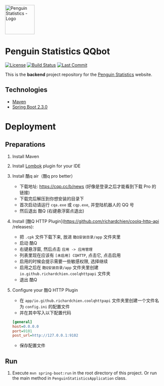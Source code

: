 <img src="https://penguin.upyun.galvincdn.com/logos/penguin_stats_logo.png"
     alt="Penguin Statistics - Logo"
     width="96px" />

# Penguin Statistics QQbot
[![License](https://img.shields.io/github/license/penguin-statistics/backend)](https://github.com/penguin-statistics/backend/blob/master/LICENSE)
[![Build Status](https://img.shields.io/travis/penguin-statistics/backend?logo=travis)](https://travis-ci.org/penguin-statistics/backend)
[![Last Commit](https://img.shields.io/github/last-commit/penguin-statistics/backend)](https://github.com/penguin-statistics/backend/commits/dev)

This is the **backend** project repository for the [Penguin Statistics](https://penguin-stats.io/?utm_source=github) website.

## Technologies
- [Maven](https://maven.apache.org/)
- [Spring Boot 2.3.0](https://spring.io/projects/spring-boot)


# Deployment
## Preparations
1. Install Maven
2. Install [Lombok](https://projectlombok.org/) plugin for your IDE
3. Install 酷q air（酷q pro better）
    * 下载地址: https://cqp.cc/b/news (好像是登录之后才能看到下载 Pro 的链接)
    * 下载完后解压到你想安装的目录下
    * 首次启动请运行 `cqa.exe` 或 `cqp.exe`, 并登陆机器人的 QQ 号
    * 然后退出 酷Q (右键悬浮窗点退出)
4. Install [酷Q HTTP Plugin](https://github.com/richardchien/coolq-http-api
/releases):
    * 把 `.cpk` 文件下载下来, 放进 `酷Q安装目录/app` 文件夹里
    * 启动 酷Q
    * 右键悬浮窗, 然后点击 `应用 -> 应用管理`
    * 列表里现在应该有 `[未启用] CQHTTP`, 点击它, 点击启用
    * 启用的时候会提示需要一些敏感权限, 选择继续
    * 启用之后在 `酷Q安装目录/app` 文件夹里创建 `io.github.richardchien.coolqhttpapi` 文件夹
    * 退出 酷Q<br>
5. Configure your 酷Q HTTP Plugin
    * 在 `app/io.github.richardchien.coolqhttpapi` 文件夹里创建一个文件名为 `config.ini` 的配置文件
    * 并在其中写入以下配置代码
    
    ```ini
    [general]
    host=0.0.0.0
    port=9101
    post_url=http://127.0.0.1:9102
    ```
    * 保存配置文件
## Run
1. Execute `mvn spring-boot:run` in the root directory of this project. Or run the main method in `PenguinStatisticsApplication` class.


